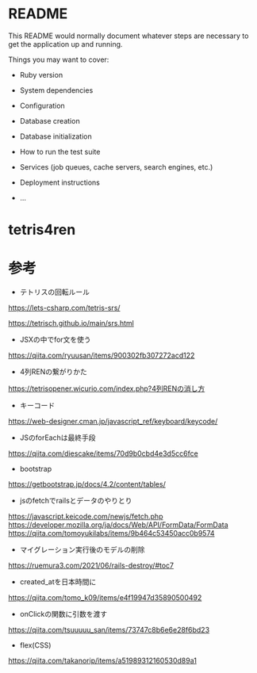 # README

This README would normally document whatever steps are necessary to get the
application up and running.

Things you may want to cover:

* Ruby version

* System dependencies

* Configuration

* Database creation

* Database initialization

* How to run the test suite

* Services (job queues, cache servers, search engines, etc.)

* Deployment instructions

* ...
# tetris4ren

# 参考

* テトリスの回転ルール


https://lets-csharp.com/tetris-srs/

https://tetrisch.github.io/main/srs.html

* JSXの中でfor文を使う

https://qiita.com/ryuusan/items/900302fb307272acd122

* 4列RENの繋がりかた

https://tetrisopener.wicurio.com/index.php?4列RENの消し方

* キーコード

https://web-designer.cman.jp/javascript_ref/keyboard/keycode/

* JSのforEachは最終手段

https://qiita.com/diescake/items/70d9b0cbd4e3d5cc6fce

* bootstrap

https://getbootstrap.jp/docs/4.2/content/tables/



* jsのfetchでrailsとデータのやりとり

https://javascript.keicode.com/newjs/fetch.php
https://developer.mozilla.org/ja/docs/Web/API/FormData/FormData
https://qiita.com/tomoyukilabs/items/9b464c53450acc0b9574


* マイグレーション実行後のモデルの削除

https://ruemura3.com/2021/06/rails-destroy/#toc7

* created_atを日本時間に

https://qiita.com/tomo_k09/items/e4f19947d35890500492

* onClickの関数に引数を渡す

https://qiita.com/tsuuuuu_san/items/73747c8b6e6e28f6bd23

* flex(CSS)

https://qiita.com/takanorip/items/a51989312160530d89a1